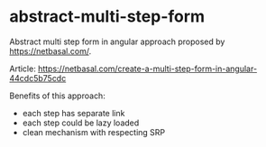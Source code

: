 # abstract-multi-step-form
Abstract multi step form in angular approach proposed by https://netbasal.com/.

Article: https://netbasal.com/create-a-multi-step-form-in-angular-44cdc5b75cdc

Benefits of this approach:
  - each step has separate link
  - each step could be lazy loaded
  - clean mechanism with respecting SRP
